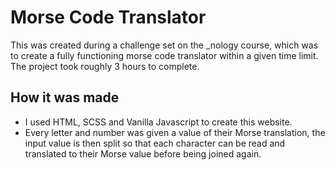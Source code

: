 # Morse Code Translator

This was created during a challenge set on the _nology course, which was to create a fully functioning morse code translator within a given time limit. The project took roughly 3 hours to complete.

## How it was made

- I used HTML, SCSS and Vanilla Javascript to create this website.
- Every letter and number was given a value of their Morse translation, the input value is then split so that each character can be read and translated to their Morse value before being joined again.
